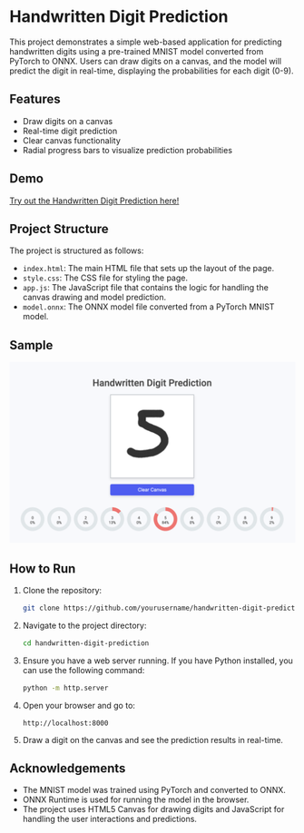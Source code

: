 # Handwritten Digit Prediction

This project demonstrates a simple web-based application for predicting handwritten digits using a pre-trained MNIST model converted from PyTorch to ONNX. Users can draw digits on a canvas, and the model will predict the digit in real-time, displaying the probabilities for each digit (0-9).

## Features

- Draw digits on a canvas
- Real-time digit prediction
- Clear canvas functionality
- Radial progress bars to visualize prediction probabilities

## Demo

[Try out the Handwritten Digit Prediction here!](https://sujen07.github.io/mnist-prediction/src/)

## Project Structure

The project is structured as follows:

- `index.html`: The main HTML file that sets up the layout of the page.
- `style.css`: The CSS file for styling the page.
- `app.js`: The JavaScript file that contains the logic for handling the canvas drawing and model prediction.
- `model.onnx`: The ONNX model file converted from a PyTorch MNIST model.

## Sample

![Sample Prediction](sample_pred.png)


## How to Run

1. Clone the repository:
    ```sh
    git clone https://github.com/yourusername/handwritten-digit-prediction.git
    ```
2. Navigate to the project directory:
    ```sh
    cd handwritten-digit-prediction
    ```
3. Ensure you have a web server running. If you have Python installed, you can use the following command:
    ```sh
    python -m http.server
    ```
4. Open your browser and go to:
    ```
    http://localhost:8000
    ```

5. Draw a digit on the canvas and see the prediction results in real-time.

## Acknowledgements

- The MNIST model was trained using PyTorch and converted to ONNX.
- ONNX Runtime is used for running the model in the browser.
- The project uses HTML5 Canvas for drawing digits and JavaScript for handling the user interactions and predictions.
